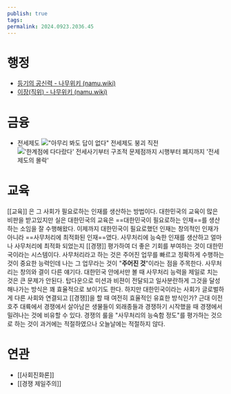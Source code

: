 ```yaml
---
publish: true
tags: 
permalink: 2024.0923.2036.45
---
```

# 행정
- [등기의 공신력 - 나무위키 (namu.wiki)](https://namu.wiki/w/%EB%93%B1%EA%B8%B0%EC%9D%98%20%EA%B3%B5%EC%8B%A0%EB%A0%A5)
- [이장(직위) - 나무위키 (namu.wiki)](https://namu.wiki/w/%EC%9D%B4%EC%9E%A5(%EC%A7%81%EC%9C%84))

# 금융
- 전세제도
    !["아무리 봐도 답이 없다" 전세제도 붕괴 직전](https://www.youtube.com/watch?v=10hbSlB-xWo)
    !['한계점에 다다랐다' 전세사기부터 구조적 문제점까지 시행부터 폐지까지 '전세제도의 몰락'](https://www.youtube.com/watch?v=jS7-lJiZP4g)
# 교육
[[교육]] 은 그 사회가 필요로하는 인재를 생산하는 방법이다.
대한민국의 교육이 많은 비판을 받고있지만 실은 대한민국의 교육은 ==대한민국이 필요로하는 인재==를 생산하는 소임을 잘 수행해왔다. 이제까지 대한민국이 필요로했던 인재는 창의적인 인재가 아니라 ==사무처리에 최적화된 인재==였다. 
사무처리에 능숙한 인재를 생산하고 얼마나 사무처리에 최적화 되었는지 [[경쟁]] 평가하여 더 좋은 기회를 부여하는 것이 대한민국이라는 시스템이다. 사무처리라고 하는 것은 주어진 업무를 빠르고 정확하게 수행하는 것이 중요한 능력인데 나는 그 업무라는 것이 "**주어진 것**"이라는 점을 주목한다. 사무처리는 창의와 결이 다른 얘기다. 대한민국 안에서만 볼 때 사무처리 능력을 제일로 치는 것은 큰 문제가 안된다. 탑다운으로 미션과 비젼이 전달되고 일사분란하게 그것을 달성해나가는 방식은 꽤 효율적으로 보이기도 한다. 
하지만 대한민국이라는 사회가 글로벌하게 다른 사회와 연결되고 [[경쟁]]을 할 때 여전히 효율적인 유효한 방식인가? 근대 이전 호주 대륙에서 경쟁에서 살아남은 생물들이 외래종들과 경쟁하기 시작했을 때 경쟁에서 밀려나는 것에 비유할 수 있다. 경쟁의 룰을 "사무처리의 능숙함 정도"를 평가하는 것으로 하는 것이 과거에는 적절하였으나 오늘날에는 적절하지 않다.

# 연관
- [[사회진화론]]
- [[경쟁 제일주의]]
